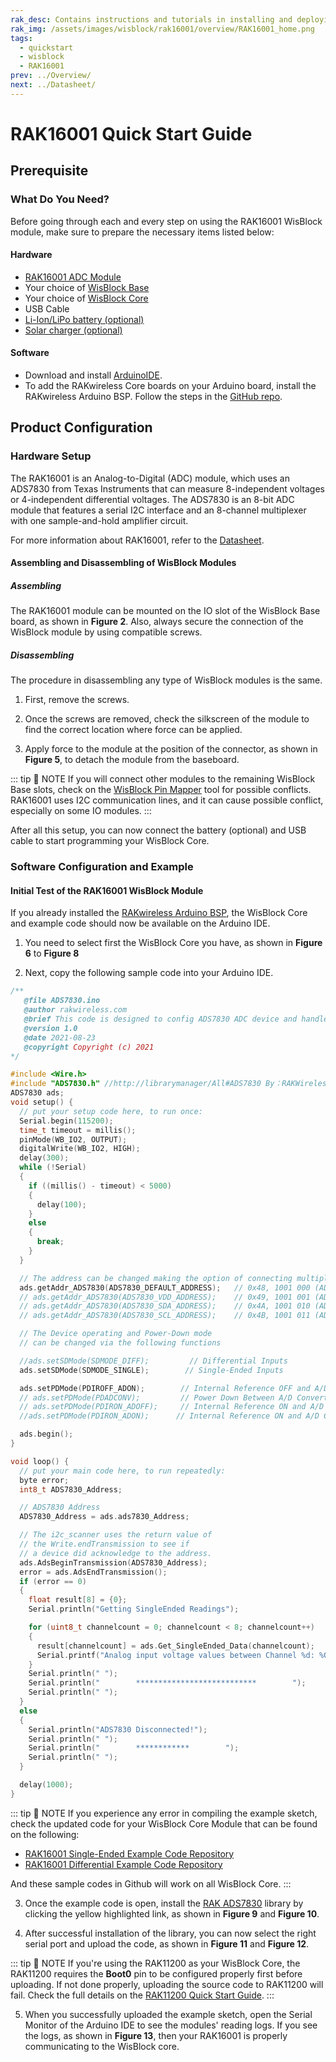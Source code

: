 ```yaml
---
rak_desc: Contains instructions and tutorials in installing and deploying your RAK16001. Instructions are written in a detailed and step-by-step manner for an easier experience in setting up your device. Aside from the hardware configuration, it also contains a software setup that includes detailed example codes that will help you get started.
rak_img: /assets/images/wisblock/rak16001/overview/RAK16001_home.png
tags:
  - quickstart
  - wisblock
  - RAK16001
prev: ../Overview/
next: ../Datasheet/
---
```


# RAK16001 Quick Start Guide

## Prerequisite

### What Do You Need?

Before going through each and every step on using the RAK16001 WisBlock module, make sure to prepare the necessary items listed below:

#### Hardware

- [RAK16001 ADC Module](https://store.rakwireless.com/products/rak16001-wisblock-adc-module?utm_source=RAK16001&utm_medium=Document&utm_campaign=BuyFromStore)
- Your choice of [WisBlock Base](https://store.rakwireless.com/collections/wisblock-base)
- Your choice of [WisBlock Core](https://store.rakwireless.com/collections/wisblock-core)
- USB Cable
- [Li-Ion/LiPo battery (optional)](https://store.rakwireless.com/collections/wisblock-accessory/products/battery-connector-cable?utm_source=BatteryConnector&utm_medium=Document&utm_campaign=BuyFromStore)
- [Solar charger (optional)](https://store.rakwireless.com/collections/wisblock-accessory/products/solar-panel-connector-cable?utm_source=SolarPanelConnector&utm_medium=Document&utm_campaign=BuyFromStore)

#### Software

- Download and install [ArduinoIDE](https://www.arduino.cc/en/Main/Software).
- To add the RAKwireless Core boards on your Arduino board, install the RAKwireless Arduino BSP. Follow the steps in the [GitHub repo](https://github.com/RAKWireless/RAKwireless-Arduino-BSP-Index).

## Product Configuration

### Hardware Setup

The RAK16001 is an Analog-to-Digital (ADC) module, which uses an ADS7830 from Texas Instruments that can measure 8-independent voltages or 4-independent differential voltages. The ADS7830 is an 8-bit ADC module that features a serial I2C interface and an 8-channel multiplexer with one sample-and-hold amplifier circuit.

For more information about RAK16001, refer to the [Datasheet](../Datasheet/).

<rk-img
  src="/assets/images/wisblock/rak16001/quickstart/rak16001-assembly.png"
  width="50%"
  caption="RAK16001 connection to WisBlock Base"
/>

#### Assembling and Disassembling of WisBlock Modules

##### Assembling

The RAK16001 module can be mounted on the IO slot of the WisBlock Base board, as shown in **Figure 2**. Also, always secure the connection of the WisBlock module by using compatible screws.

<rk-img
  src="/assets/images/wisblock/rak16001/quickstart/mounting-mechanism.png"
  width="60%"
  caption="RAK16001 mounting connection to WisBlock Base module"
/>

##### Disassembling

The procedure in disassembling any type of WisBlock modules is the same.

1. First, remove the screws.

<rk-img
  src="/assets/images/wisblock/rak16001/quickstart/removing-screws.png"
  width="70%"
  caption="Removing screws from the WisBlock module"
/>

2. Once the screws are removed, check the silkscreen of the module to find the correct location where force can be applied.

<rk-img
  src="/assets/images/wisblock/rak16001/quickstart/detach_silkscreen.png"
  width="70%"
  caption="Detaching silkscreen on the WisBlock module"
/>

3. Apply force to the module at the position of the connector, as shown in **Figure 5**, to detach the module from the baseboard.

<rk-img
  src="/assets/images/wisblock/rak16001/quickstart/detach_module.png"
  width="70%"
  caption="Applying even forces on the proper location of a WisBlock module"
/>

::: tip 📝 NOTE
If you will connect other modules to the remaining WisBlock Base slots, check on the [WisBlock Pin Mapper](https://docs.rakwireless.com/Knowledge-Hub/Pin-Mapper/) tool for possible conflicts. RAK16001 uses I2C communication lines, and it can cause possible conflict, especially on some IO modules.
:::

After all this setup, you can now connect the battery (optional) and USB cable to start programming your WisBlock Core.

### Software Configuration and Example

#### Initial Test of the RAK16001 WisBlock Module

If you already installed the [RAKwireless Arduino BSP](https://github.com/RAKWireless/RAKwireless-Arduino-BSP-Index), the WisBlock Core and example code should now be available on the Arduino IDE.

1. You need to select first the WisBlock Core you have, as shown in **Figure 6** to **Figure 8**

<rk-img
  src="/assets/images/wisblock/rak16001/quickstart/rak4631-board.png"
  width="100%"
  caption="Selecting RAK4631 as WisBlock Core"
/>

<rk-img
  src="/assets/images/wisblock/rak16001/quickstart/rak11200-board.png"
  width="100%"
  caption="Selecting RAK11200 as WisBlock Core"
/>

<rk-img
  src="/assets/images/wisblock/rak16001/quickstart/rak11310-board.png"
  width="100%"
  caption="Selecting RAK11310 as WisBlock Core"
/>

2. Next, copy the following sample code into your Arduino IDE.

```c
/**
   @file ADS7830.ino
   @author rakwireless.com
   @brief This code is designed to config ADS7830 ADC device and handle the data
   @version 1.0
   @date 2021-08-23
   @copyright Copyright (c) 2021
*/

#include <Wire.h>
#include "ADS7830.h" //http://librarymanager/All#ADS7830 By：RAKWireless
ADS7830 ads;
void setup() {
  // put your setup code here, to run once:
  Serial.begin(115200);
  time_t timeout = millis();
  pinMode(WB_IO2, OUTPUT);
  digitalWrite(WB_IO2, HIGH);
  delay(300);
  while (!Serial)
  {
    if ((millis() - timeout) < 5000)
    {
      delay(100);
    }
    else
    {
      break;
    }
  }

  // The address can be changed making the option of connecting multiple devices
  ads.getAddr_ADS7830(ADS7830_DEFAULT_ADDRESS);   // 0x48, 1001 000 (ADDR = GND)
  // ads.getAddr_ADS7830(ADS7830_VDD_ADDRESS);    // 0x49, 1001 001 (ADDR = VDD)
  // ads.getAddr_ADS7830(ADS7830_SDA_ADDRESS);    // 0x4A, 1001 010 (ADDR = SDA)
  // ads.getAddr_ADS7830(ADS7830_SCL_ADDRESS);    // 0x4B, 1001 011 (ADDR = SCL)

  // The Device operating and Power-Down mode
  // can be changed via the following functions

  //ads.setSDMode(SDMODE_DIFF);         // Differential Inputs
  ads.setSDMode(SDMODE_SINGLE);        // Single-Ended Inputs

  ads.setPDMode(PDIROFF_ADON);        // Internal Reference OFF and A/D Converter ON
  // ads.setPDMode(PDADCONV);         // Power Down Between A/D Converter Conversions
  // ads.setPDMode(PDIRON_ADOFF);     // Internal Reference ON and A/D Converter OFF
  //ads.setPDMode(PDIRON_ADON);      // Internal Reference ON and A/D Converter ON

  ads.begin();
}

void loop() {
  // put your main code here, to run repeatedly:
  byte error;
  int8_t ADS7830_Address;

  // ADS7830 Address
  ADS7830_Address = ads.ads7830_Address;

  // The i2c_scanner uses the return value of
  // the Write.endTransmission to see if
  // a device did acknowledge to the address.
  ads.AdsBeginTransmission(ADS7830_Address);
  error = ads.AdsEndTransmission();
  if (error == 0)
  {
    float result[8] = {0};
    Serial.println("Getting SingleEnded Readings");

    for (uint8_t channelcount = 0; channelcount < 8; channelcount++)
    {
      result[channelcount] = ads.Get_SingleEnded_Data(channelcount);
      Serial.printf("Analog input voltage values between Channel %d: %0.2f\r\n", channelcount, result[channelcount]);
    }
    Serial.println(" ");
    Serial.println("        ***************************        ");
    Serial.println(" ");
  }
  else
  {
    Serial.println("ADS7830 Disconnected!");
    Serial.println(" ");
    Serial.println("        ************        ");
    Serial.println(" ");
  }

  delay(1000);
}

```
::: tip 📝 NOTE
If you experience any error in compiling the example sketch, check the updated code for your WisBlock Core Module that can be found on the following:

- [RAK16001 Single-Ended Example Code Repository](https://github.com/RAKWireless/WisBlock/tree/master/examples/common/IO/RAK16001_ADC_ADS7830/RAK16001_SingleEnded)
- [RAK16001 Differential Example Code Repository](https://github.com/RAKWireless/WisBlock/tree/master/examples/common/IO/RAK16001_ADC_ADS7830/RAK16001_Differential)

And these sample codes in Github will work on all WisBlock Core.
:::

3. Once the example code is open, install the [RAK ADS7830](https://github.com/RAKWireless/RAK-ADS7830-Library) library by clicking the yellow highlighted link, as shown in **Figure 9** and **Figure 10**.

<rk-img
  src="/assets/images/wisblock/rak16001/quickstart/rak16001-lib.png"
  width="100%"
  caption="Accessing the library used for RAK16001 Module"
/>

<rk-img
  src="/assets/images/wisblock/rak16001/quickstart/rak16001-libinstall.png"
  width="70%"
  caption="Installing the compatible library for RAK16001 Module"
/>

4. After successful installation of the library, you can now select the right serial port and upload the code, as shown in **Figure 11** and **Figure 12**.

::: tip 📝 NOTE
If you're using the RAK11200 as your WisBlock Core, the RAK11200 requires the **Boot0** pin to be configured properly first before uploading. If not done properly, uploading the source code to RAK11200 will fail. Check the full details on the [RAK11200 Quick Start Guide](https://docs.rakwireless.com/Product-Categories/WisBlock/RAK11200/Quickstart/#uploading-to-wisblock).
:::

<rk-img
  src="/assets/images/wisblock/rak16001/quickstart/rak4631-selectport.png"
  width="100%"
  caption="Selecting the correct Serial Port"
/>

<rk-img
  src="/assets/images/wisblock/rak16001/quickstart/rak4631-upload.png"
  width="100%"
  caption="Uploading the RAK16001 example code"
/>

5. When you successfully uploaded the example sketch, open the Serial Monitor of the Arduino IDE to see the modules' reading logs. If you see the logs, as shown in **Figure 13**, then your RAK16001 is properly communicating to the WisBlock core.

<rk-img
  src="/assets/images/wisblock/rak16001/quickstart/rak16001-logs.png"
  width="80%"
  caption="RAK16001 ADC Module data logs"
/>